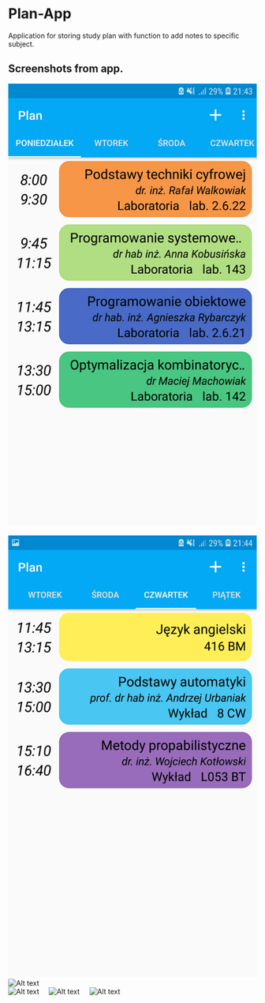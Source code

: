 # Plan-App
Application for storing study plan with function to add notes to specific subject.


## Screenshots from app.  
![Alt text](/screenshots/1.png?raw=true) &nbsp; &nbsp; ![Alt text](/screenshots/2.png?raw=true)  
![Alt text](/screenshots/3.png?raw=true)  
![Alt text](/screenshots/4.png?raw=true) &nbsp; &nbsp; ![Alt text](/screenshots/5.png?raw=true) &nbsp; &nbsp; ![Alt text](/screenshots/6.png?raw=true)
